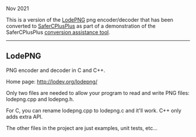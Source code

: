 Nov 2021

This is a version of the [LodePNG](https://github.com/lvandeve/lodepng) png encoder/decoder that has been converted to [SaferCPlusPlus](https://github.com/duneroadrunner/SaferCPlusPlus) as part of a demonstration of the SaferCPlusPlus [conversion assistance tool](https://github.com/duneroadrunner/scpptool).

--------

LodePNG
-------

PNG encoder and decoder in C and C++.

Home page: http://lodev.org/lodepng/

Only two files are needed to allow your program to read and write PNG files: lodepng.cpp and lodepng.h.

For C, you can rename lodepng.cpp to lodepng.c and it'll work. C++ only adds extra API.

The other files in the project are just examples, unit tests, etc...
